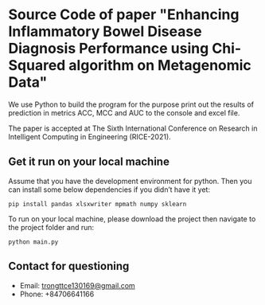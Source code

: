 # Source Code of paper "Enhancing Inflammatory Bowel Disease Diagnosis Performance using Chi-Squared algorithm on Metagenomic Data"

We use Python to build the program for the purpose print out the results of prediction in metrics ACC, MCC and AUC to the console and excel file.

The paper is accepted at The Sixth International Conference on Research in Intelligent Computing in Engineering (RICE-2021).

## Get it run on your local machine
Assume that you have the development environment for python. Then you can install some below dependencies if you didn’t have it yet:
``` 
pip install pandas xlsxwriter mpmath numpy sklearn
```
To run on your local machine, please download the project then navigate to the project folder and run:
```
python main.py
```
## Contact for questioning
- Email:  trongttce130169@gmail.com
- Phone:  +84706641166
